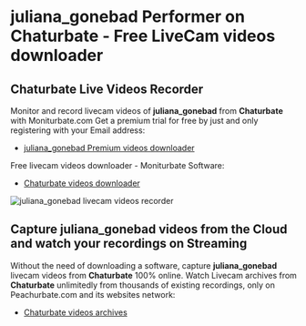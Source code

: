 # juliana_gonebad Performer on Chaturbate - Free LiveCam videos downloader

## Chaturbate Live Videos Recorder

Monitor and record livecam videos of **juliana_gonebad** from **Chaturbate** with Moniturbate.com
Get a premium trial for free by just and only registering with your Email address:
* [juliana_gonebad Premium videos downloader](https://moniturbate.com/request-demo-licence-key.html)

Free livecam videos downloader - Moniturbate Software:
* [Chaturbate videos downloader](https://moniturbate.com/moniturbate-download-software.html)

![juliana_gonebad livecam videos recorder](https://peachurnet.com/templates/moniturbate-software.png)


## Capture juliana_gonebad videos from the Cloud and watch your recordings on Streaming

Without the need of downloading a software, capture **juliana_gonebad** livecam videos from **Chaturbate** 100% online.
Watch Livecam archives from **Chaturbate** unlimitedly from thousands of existing recordings, only on Peachurbate.com and its websites network:
* [Chaturbate videos archives](https://peachurnet.com/)